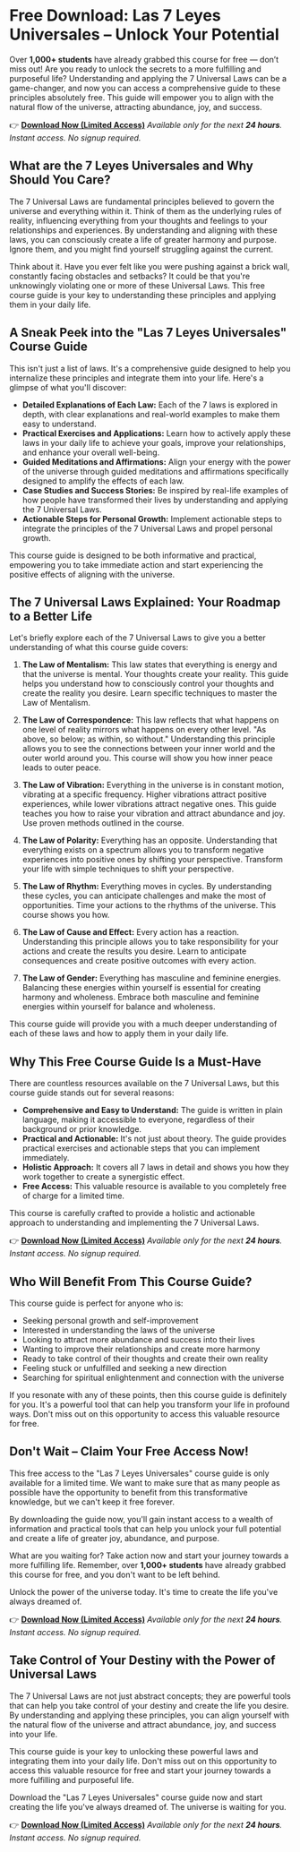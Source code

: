 # Free Download: Las 7 Leyes Universales – Unlock Your Potential

Over **1,000+ students** have already grabbed this course for free — don’t miss out! Are you ready to unlock the secrets to a more fulfilling and purposeful life? Understanding and applying the 7 Universal Laws can be a game-changer, and now you can access a comprehensive guide to these principles absolutely free. This guide will empower you to align with the natural flow of the universe, attracting abundance, joy, and success.

👉 [**Download Now (Limited Access)**](https://udemywork.com/las-7-leyes-universales)
_Available only for the next **24 hours**. Instant access. No signup required._

## What are the 7 Leyes Universales and Why Should You Care?

The 7 Universal Laws are fundamental principles believed to govern the universe and everything within it. Think of them as the underlying rules of reality, influencing everything from your thoughts and feelings to your relationships and experiences. By understanding and aligning with these laws, you can consciously create a life of greater harmony and purpose. Ignore them, and you might find yourself struggling against the current.

Think about it. Have you ever felt like you were pushing against a brick wall, constantly facing obstacles and setbacks? It could be that you're unknowingly violating one or more of these Universal Laws. This free course guide is your key to understanding these principles and applying them in your daily life.

## A Sneak Peek into the "Las 7 Leyes Universales" Course Guide

This isn't just a list of laws. It's a comprehensive guide designed to help you internalize these principles and integrate them into your life. Here's a glimpse of what you'll discover:

*   **Detailed Explanations of Each Law:** Each of the 7 laws is explored in depth, with clear explanations and real-world examples to make them easy to understand.
*   **Practical Exercises and Applications:** Learn how to actively apply these laws in your daily life to achieve your goals, improve your relationships, and enhance your overall well-being.
*   **Guided Meditations and Affirmations:** Align your energy with the power of the universe through guided meditations and affirmations specifically designed to amplify the effects of each law.
*   **Case Studies and Success Stories:** Be inspired by real-life examples of how people have transformed their lives by understanding and applying the 7 Universal Laws.
*   **Actionable Steps for Personal Growth:** Implement actionable steps to integrate the principles of the 7 Universal Laws and propel personal growth.

This course guide is designed to be both informative and practical, empowering you to take immediate action and start experiencing the positive effects of aligning with the universe.

## The 7 Universal Laws Explained: Your Roadmap to a Better Life

Let's briefly explore each of the 7 Universal Laws to give you a better understanding of what this course guide covers:

1.  **The Law of Mentalism:** This law states that everything is energy and that the universe is mental. Your thoughts create your reality. This guide helps you understand how to consciously control your thoughts and create the reality you desire. Learn specific techniques to master the Law of Mentalism.

2.  **The Law of Correspondence:** This law reflects that what happens on one level of reality mirrors what happens on every other level. "As above, so below; as within, so without." Understanding this principle allows you to see the connections between your inner world and the outer world around you. This course will show you how inner peace leads to outer peace.

3.  **The Law of Vibration:** Everything in the universe is in constant motion, vibrating at a specific frequency. Higher vibrations attract positive experiences, while lower vibrations attract negative ones. This guide teaches you how to raise your vibration and attract abundance and joy. Use proven methods outlined in the course.

4.  **The Law of Polarity:** Everything has an opposite. Understanding that everything exists on a spectrum allows you to transform negative experiences into positive ones by shifting your perspective. Transform your life with simple techniques to shift your perspective.

5.  **The Law of Rhythm:** Everything moves in cycles. By understanding these cycles, you can anticipate challenges and make the most of opportunities. Time your actions to the rhythms of the universe. This course shows you how.

6.  **The Law of Cause and Effect:** Every action has a reaction. Understanding this principle allows you to take responsibility for your actions and create the results you desire. Learn to anticipate consequences and create positive outcomes with every action.

7.  **The Law of Gender:** Everything has masculine and feminine energies. Balancing these energies within yourself is essential for creating harmony and wholeness. Embrace both masculine and feminine energies within yourself for balance and wholeness.

This course guide will provide you with a much deeper understanding of each of these laws and how to apply them in your daily life.

## Why This Free Course Guide Is a Must-Have

There are countless resources available on the 7 Universal Laws, but this course guide stands out for several reasons:

*   **Comprehensive and Easy to Understand:** The guide is written in plain language, making it accessible to everyone, regardless of their background or prior knowledge.
*   **Practical and Actionable:** It's not just about theory. The guide provides practical exercises and actionable steps that you can implement immediately.
*   **Holistic Approach:** It covers all 7 laws in detail and shows you how they work together to create a synergistic effect.
*   **Free Access:** This valuable resource is available to you completely free of charge for a limited time.

This course is carefully crafted to provide a holistic and actionable approach to understanding and implementing the 7 Universal Laws.

👉 [**Download Now (Limited Access)**](https://udemywork.com/las-7-leyes-universales)
_Available only for the next **24 hours**. Instant access. No signup required._

## Who Will Benefit From This Course Guide?

This course guide is perfect for anyone who is:

*   Seeking personal growth and self-improvement
*   Interested in understanding the laws of the universe
*   Looking to attract more abundance and success into their lives
*   Wanting to improve their relationships and create more harmony
*   Ready to take control of their thoughts and create their own reality
*   Feeling stuck or unfulfilled and seeking a new direction
*   Searching for spiritual enlightenment and connection with the universe

If you resonate with any of these points, then this course guide is definitely for you. It's a powerful tool that can help you transform your life in profound ways. Don't miss out on this opportunity to access this valuable resource for free.

## Don't Wait – Claim Your Free Access Now!

This free access to the "Las 7 Leyes Universales" course guide is only available for a limited time. We want to make sure that as many people as possible have the opportunity to benefit from this transformative knowledge, but we can't keep it free forever.

By downloading the guide now, you'll gain instant access to a wealth of information and practical tools that can help you unlock your full potential and create a life of greater joy, abundance, and purpose.

What are you waiting for? Take action now and start your journey towards a more fulfilling life. Remember, over **1,000+ students** have already grabbed this course for free, and you don't want to be left behind.

Unlock the power of the universe today. It's time to create the life you've always dreamed of.

👉 [**Download Now (Limited Access)**](https://udemywork.com/las-7-leyes-universales)
_Available only for the next **24 hours**. Instant access. No signup required._

## Take Control of Your Destiny with the Power of Universal Laws

The 7 Universal Laws are not just abstract concepts; they are powerful tools that can help you take control of your destiny and create the life you desire. By understanding and applying these principles, you can align yourself with the natural flow of the universe and attract abundance, joy, and success into your life.

This course guide is your key to unlocking these powerful laws and integrating them into your daily life. Don't miss out on this opportunity to access this valuable resource for free and start your journey towards a more fulfilling and purposeful life.

Download the "Las 7 Leyes Universales" course guide now and start creating the life you've always dreamed of. The universe is waiting for you.

👉 [**Download Now (Limited Access)**](https://udemywork.com/las-7-leyes-universales)
_Available only for the next **24 hours**. Instant access. No signup required._
